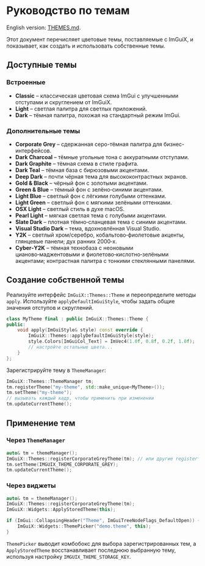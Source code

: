 # Руководство по темам

English version: [THEMES.md](THEMES.md).

Этот документ перечисляет цветовые темы, поставляемые с ImGuiX,
и показывает, как создать и использовать собственные темы.

## Доступные темы

### Встроенные
- **Classic** – классическая цветовая схема ImGui с улучшенными отступами и скруглением от ImGuiX.
- **Light** – светлая палитра для светлых приложений.
- **Dark** – тёмная палитра, похожая на стандартный режим ImGui.

### Дополнительные темы
- **Corporate Grey** – сдержанная серо-тёмная палитра для бизнес-интерфейсов.
- **Dark Charcoal** – тёмные угольные тона с аккуратными отступами.
- **Dark Graphite** – тёмная схема в стиле графита.
- **Dark Teal** – тёмная база с бирюзовыми акцентами.
- **Deep Dark** – почти чёрная тема для высококонтрастных экранов.
- **Gold & Black** – чёрный фон с золотыми акцентами.
- **Green & Blue** – тёмный фон с зелёно‑синими акцентами.
- **Light Blue** – светлый фон с лёгкими голубыми оттенками.
- **Light Green** – светлый фон с мягкими зелёными оттенками.
- **OSX Light** – светлый стиль в духе macOS.
- **Pearl Light** – мягкая светлая тема с голубыми акцентами.
- **Slate Dark** – плотная тёмно‑сланцевая тема с синими акцентами.
- **Visual Studio Dark** – тема, вдохновлённая Visual Studio.
- **Y2K** – светлый хром/серебро, кобальтово‑фиолетовые акценты, глянцевые панели; дух ранних 2000‑х.
- **Cyber‑Y2K** – тёмная технобаза с неоновыми цианово‑маджентовыми и фиолетово‑кислотно‑зелёными акцентами; контрастная палитра с тонкими стеклянными панелями.

## Создание собственной темы

Реализуйте интерфейс `ImGuiX::Themes::Theme` и переопределите методы `apply`.
Используйте `applyDefaultImGuiStyle`, чтобы задать общие значения отступов и скруглений.

```cpp
class MyTheme final : public ImGuiX::Themes::Theme {
public:
    void apply(ImGuiStyle& style) const override {
        ImGuiX::Themes::applyDefaultImGuiStyle(style);
        style.Colors[ImGuiCol_Text] = ImVec4(1.0f, 0.8f, 0.2f, 1.0f);
        // настройте остальные цвета...
    }
};
```

Зарегистрируйте тему в `ThemeManager`:

```cpp
ImGuiX::Themes::ThemeManager tm;
tm.registerTheme("my-theme", std::make_unique<MyTheme>());
tm.setTheme("my-theme");
// вызывать каждый кадр, чтобы применить при изменении
tm.updateCurrentTheme();
```

## Применение тем

### Через `ThemeManager`

```cpp
auto& tm = themeManager();
ImGuiX::Themes::registerCorporateGreyTheme(tm); // или другие register* функции
tm.setTheme(IMGUIX_THEME_CORPORATE_GREY);
tm.updateCurrentTheme();
```

### Через виджеты

```cpp
auto& tm = themeManager();
ImGuiX::Themes::registerCorporateGreyTheme(tm);
ImGuiX::Widgets::ApplyStoredTheme(this);

if (ImGui::CollapsingHeader("Theme", ImGuiTreeNodeFlags_DefaultOpen)) {
    ImGuiX::Widgets::ThemePicker("demo.theme", this);
}
```

`ThemePicker` выводит комбобокс для выбора зарегистрированных тем, а
`ApplyStoredTheme` восстанавливает последнюю выбранную тему, используя настройку `IMGUIX_THEME_STORAGE_KEY`.

